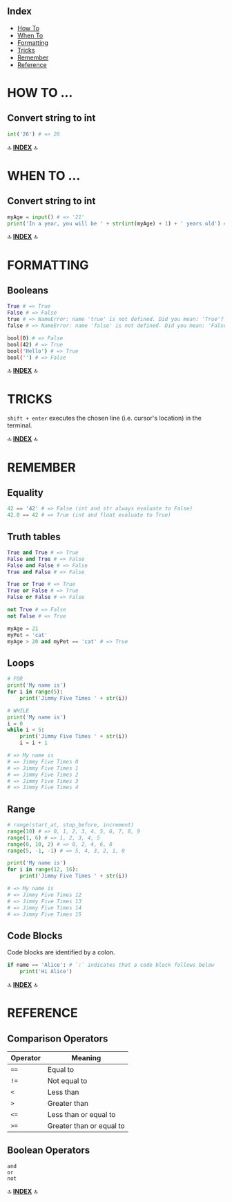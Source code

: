 ## Index

- [How To](#how-to)
- [When To](#when-to)
- [Formatting](#formatting)
- [Tricks](#tricks)
- [Remember](#remember)
- [Reference](#reference)

# HOW TO ...

## Convert string to int

```py
int('26') # => 26
```

🔝 **[INDEX](#index)** 🔝

# WHEN TO ...

## Convert string to int

```py
myAge = input() # => '21'
print('In a year, you will be ' + str(int(myAge) + 1) + ' years old') # => In a year, you will be 22 years old
```

🔝 **[INDEX](#index)** 🔝

# FORMATTING

## Booleans

```py
True # => True
False # => False
true # => NameError: name 'true' is not defined. Did you mean: 'True'?
false # => NameError: name 'false' is not defined. Did you mean: 'False'?
```

```bash
bool(0) # => False
bool(42) # => True
bool('Hello') # => True
bool('') # => False
```

🔝 **[INDEX](#index)** 🔝

# TRICKS

`shift + enter` executes the chosen line (i.e. cursor's location) in the terminal.

🔝 **[INDEX](#index)** 🔝

# REMEMBER

## Equality

```py
42 == '42' # => False (int and str always evaluate to False)
42.0 == 42 # => True (int and float evaluate to True)
```

## Truth tables

```py
True and True # => True
False and True # => False
False and False # => False
True and False # => False

True or True # => True
True or False # => True
False or False # => False

not True # => False
not False # => True
```

```py
myAge = 21
myPet = 'cat'
myAge > 20 and myPet == 'cat' # => True
```

## Loops

```py
# FOR
print('My name is')
for i in range(5):
    print('Jimmy Five Times ' + str(i))

# WHILE
print('My name is')
i = 0
while i < 5:
    print('Jimmy Five Times ' + str(i))
    i = i + 1

# => My name is
# => Jimmy Five Times 0
# => Jimmy Five Times 1
# => Jimmy Five Times 2
# => Jimmy Five Times 3
# => Jimmy Five Times 4
```

## Range

```py
# range(start_at, stop_before, increment)
range(10) # => 0, 1, 2, 3, 4, 5, 6, 7, 8, 9
range(1, 6) # => 1, 2, 3, 4, 5
range(0, 10, 2) # => 0, 2, 4, 6, 8
range(5, -1, -1) # => 5, 4, 3, 2, 1, 0
```

```py
print('My name is')
for i in range(12, 16):
    print('Jimmy Five Times ' + str(i))

# => My name is
# => Jimmy Five Times 12
# => Jimmy Five Times 13
# => Jimmy Five Times 14
# => Jimmy Five Times 15
```

## Code Blocks

Code blocks are identified by a colon.

```py
if name == 'Alice': # `:` indicates that a code block follows below
    print('Hi Alice')
```

🔝 **[INDEX](#index)** 🔝

# REFERENCE

## Comparison Operators

| Operator | Meaning                  |
| -------- | ------------------------ |
| `==`     | Equal to                 |
| `!=`     | Not equal to             |
| `<`      | Less than                |
| `>`      | Greater than             |
| `<=`     | Less than or equal to    |
| `>=`     | Greater than or equal to |

## Boolean Operators

`and`  
`or`  
`not`

🔝 **[INDEX](#index)** 🔝
